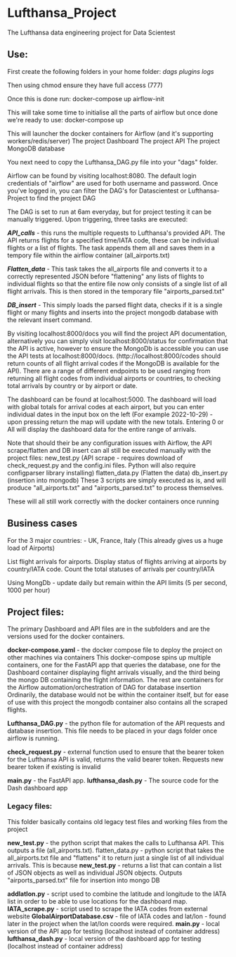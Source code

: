 # Lufthansa_Project
The Lufthansa data engineering project for Data Scientest

## Use:

First create the following folders in your home folder:
*dags*
*plugins*
*logs*

Then using chmod ensure they have full access (777)

Once this is done run:
docker-compose up airflow-init

This will take some time to initialise all the parts of airflow but once done we're ready to use:
docker-compose up

This will launcher the docker containers for
Airflow (and it's supporting workers/redis/server)
The project Dashboard
The project API
The project MongoDB database

You next need to copy the Lufthansa_DAG.py file into your "dags" folder.

Airflow can be found by visiting localhost:8080. The default login credentials of "airflow" are used for both username and password.
Once you've logged in, you can filter the DAG's for Datascientest or Lufthansa-Project to find the project DAG

The DAG is set to run at 6am everyday, but for project testing it can be manually triggered.
Upon triggering, three tasks are executed:

***API_calls*** - this runs the multiple requests to Lufthansa's provided API. The API returns flights for a specified time/IATA code, these can be individual flights or a list of flights. The task appends them all and saves them in a tempory file within the airflow container (all_airports.txt)

***Flatten_data*** - This task takes the all_airports file and converts it to a correctly represented JSON before "flattening" any lists of flights to individual flights so that the entire file now only consists of a single list of all flight arrivals. This is then stored in the temporary file "airports_parsed.txt"

***DB_insert*** - This simply loads the parsed flight data, checks if it is a single flight or many flights and inserts into the project mongodb database with the relevant insert command.

By visiting localhost:8000/docs you will find the project API documentation, alternatively you can simply visit localhost:8000/status for confirmation that the API is active, however to ensure the MongoDb is accessible you can use the API tests at localhost:8000/docs. (http://localhost:8000/codes should return counts of all flight arrival codes if the MongoDB is available for the API). There are a range of different endpoints to be used ranging from returning all flight codes from individual airports or countries, to checking total arrivals by country or by airport or date.

The dashboard can be found at localhost:5000. The dashboard will load with global totals for arrival codes at each airport, but you can enter individual dates in the input box on the left (For example 2022-10-29) - upon pressing return the map will update with the new totals. Entering 0 or All will display the dashboard data for the entire range of arrivals.

Note that should their be any configuration issues with Airflow, the API scrape/flatten and DB insert can all still be executed manually with the project files:
new_test.py (API scrape - requires download of check_request.py and the config.ini files. Python will also require configparser library installing)
flatten_data.py (Flatten the data)
db_insert.py (insertion into mongodb)
These 3 scripts are simply executed as is, and will produce "all_airports.txt" and "airports_parsed.txt" to process themselves.

These will all still work correctly with the docker containers once running

## Business cases

For the 3 major countries: - UK, France, Italy (This already gives us a huge load of Airports)

List flight arrivals for airports. Display status of flights arriving at airports by country/IATA code.
Count the total statuses of arrivals per country/IATA

Using MongDb - update daily but remain within the API limits (5 per second, 1000 per hour)


## Project files:

The primary Dashboard and API files are in the subfolders and are the versions used for the docker containers. 

**docker-compose.yaml** - the docker compose file to deploy the project on other machines via containers
   This docker-compose spins up multiple containers, one for the FastAPI app that queries the database, one for the Dashboard container displaying flight arrivals visually, and the third being the mongo DB containing the flight information. The rest are containers for the Airflow automation/orchestration of DAG for database insertion
Ordinarily, the database would not be within the container itself, but for ease of use with this project the mongodb container also contains all the scraped flights.

**Lufthansa_DAG.py** - the python file for automation of the API requests and database insertion. This file needs to be placed in your dags folder once airflow is running.

**check_request.py** - external function used to ensure that the bearer token for the Lufthansa API is valid, returns the valid bearer token. Requests new bearer token if existing is invalid

**main.py** - the FastAPI app. 
**lufthansa_dash.py** - The source code for the Dash dashboard app

### Legacy files:
This folder basically contains old legacy test files and working files from the project

**new_test.py** - the python script that makes the calls to Lufthansa API. This outputs a file (all_airports.txt).
flatten_data.py - python script that takes the all_airports.txt file and "flattens" it to return just a single list of all individual arrivals. This is because **new_test.py** - returns a list that can contain a list of JSON objects as well as individual JSON objects. Outputs "airports_parsed.txt" file for insertion into mongo DB

**addlatlon.py** - script used to combine the latitude and longitude to the IATA list in order to be able to use locations for the dashboard map.
**IATA_scrape.py** - script used to scrape the IATA codes from external website
**GlobalAirportDatabase.csv** - file of IATA codes and lat/lon - found later in the project when the lat/lon coords were required.
**main.py** - local version of the API app for testing (localhost instead of container address)
**lufthansa_dash.py** - local version of the dashboard app for testing (localhost instead of container address)


